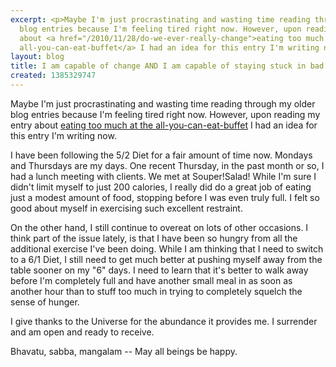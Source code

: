 ```yaml
---
excerpt: <p>Maybe I'm just procrastinating and wasting time reading through my older
  blog entries because I'm feeling tired right now. However, upon reading my entry
  about <a href="/2010/11/28/do-we-ever-really-change">eating too much at the
  all-you-can-eat-buffet</a> I had an idea for this entry I'm writing now.</p>
layout: blog
title: I am capable of change AND I am capable of staying stuck in bad habits
created: 1385329747
---
```

<p>Maybe I'm just procrastinating and wasting time reading through my older blog entries because I'm feeling tired right now. However, upon reading my entry about <a href="/2010/11/28/do-we-ever-really-change">eating too much at the all-you-can-eat-buffet</a> I had an idea for this entry I'm writing now.</p><p>I have been following the 5/2 Diet for a fair amount of time now. Mondays and Thursdays are my days. One recent Thursday, in the past month or so, I had a lunch meeting with clients. We met at Souper!Salad! While I'm sure I didn't limit myself to just 200 calories, I really did do a great job of eating just a modest amount of food, stopping before I was even truly full. I felt so good about myself in exercising such excellent restraint.</p><p>On the other hand, I still continue to overeat on lots of other occasions. I think part of the issue lately, is that I have been so hungry from all the additional exercise I've been doing. While I am thinking that I need to switch to a 6/1 Diet, I still need to get much better at pushing myself away from the table sooner on my "6" days. I need to learn that it's better to walk away before I'm completely full and have another small meal in as soon as another hour than to stuff too much in trying to completely squelch the sense of hunger.</p><p>I give thanks to the Universe for the abundance it provides me. I surrender and am open and ready to receive.</p><p>Bhavatu, sabba, mangalam -- May all beings be happy.</p>
